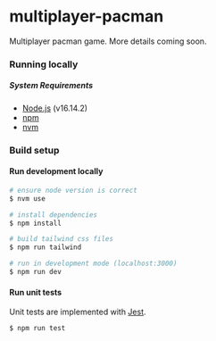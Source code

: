 # multiplayer-pacman

Multiplayer pacman game. More details coming soon.

### Running locally

##### System Requirements
- [Node.js](https://nodejs.org/) (v16.14.2)
- [npm](https://www.npmjs.com/)
- [nvm](https://github.com/nvm-sh/nvm)

### Build setup
#### Run development locally
```bash
# ensure node version is correct
$ nvm use

# install dependencies
$ npm install

# build tailwind css files
$ npm run tailwind

# run in development mode (localhost:3000)
$ npm run dev
```

#### Run unit tests

Unit tests are implemented with [Jest](https://jestjs.io/).

```bash
$ npm run test
```
